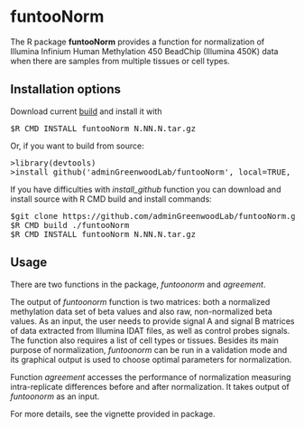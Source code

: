 # funtooNorm 


The R package <b>funtooNorm</b>  provides a function for normalization of Illumina Infinium Human Methylation 450
BeadChip (Illumina 450K) data when there are samples from multiple tissues or cell types.

## Installation options
Download current <a href="https://github.com/adminGreenwoodLab/funtooNorm/releases"  style="text-decoration: underline">build</a> and install it with
<pre>
$R CMD INSTALL funtooNorm_N.NN.N.tar.gz
</pre>

Or, if you want to build from source: 
<pre>
>library(devtools)
>install_github('adminGreenwoodLab/funtooNorm', local=TRUE, build_vignettes = TRUE)
</pre>

If you have difficulties with <i>install_github</i> function you can download and install source with R CMD build and install commands:
<pre>
$git clone https://github.com/adminGreenwoodLab/funtooNorm.git
$R CMD build ./funtooNorm
$R CMD INSTALL funtooNorm_N.NN.N.tar.gz
</pre>



## Usage

There are two functions in the package, <i>funtoonorm</i> and <i>agreement</i>. 

The output of <i>funtoonorm</i> function is two matrices: both a normalized methylation data set of beta values and also raw, non-normalized beta values. As an input, the user needs to provide signal A and signal B matrices of data extracted from Illumina IDAT files, as well as control probes signals. The function also requires a list of cell types or tissues. Besides its main purpose of normalization, <i>funtoonorm</i> can be run in a validation mode and its graphical output is used to choose optimal parameters for normalization. 


Function <i>agreement</i> accesses the performance of normalization measuring intra-replicate differences before and after normalization. It takes output of <i>funtoonorm</i> as an input.

For more details, see the vignette provided in package.


